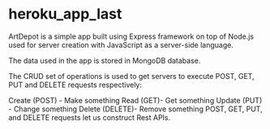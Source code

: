# heroku_app_last


ArtDepot is a simple app built using Express framework on top of Node.js used for server creation  with JavaScript as a server-side language.

The data used in the app is stored in 
MongoDB database. 

The CRUD set of operations is used to get servers to execute POST, GET, PUT and DELETE requests respectively:

Create (POST) - Make something
Read (GET)- Get something
Update (PUT) - Change something
Delete (DELETE)- Remove something
POST, GET, PUT, and DELETE requests let us construct Rest APIs.


